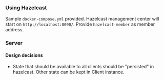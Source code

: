 ### Using Hazelcast
Sample `docker-compose.yml` provided. Hazelcast management center will start on
`http://localhost:8090/`. Provide `hazelcast-member` as member address.

### Server

#### Design decisions
- State that should be available to all clients should be "persisted" in
  hazelcast. Other state can be kept in Client instance.